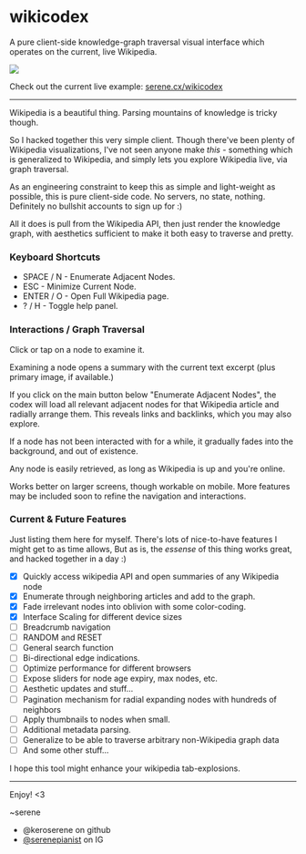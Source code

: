 # wikicodex

A pure client-side knowledge-graph traversal visual interface which operates on the current, live Wikipedia.

![](img/wikicodex3.gif)

Check out the current live example:
<a href='http://serene.cx/wikicodex' target='_blank'>
  serene.cx/wikicodex
</a>

---

Wikipedia is a beautiful thing.
Parsing mountains of knowledge is tricky though.

So I hacked together this very simple client.
Though there've been plenty of Wikipedia visualizations,
I've not seen anyone make *this* -
something which is generalized to Wikipedia,
and simply lets you explore Wikipedia live, via graph traversal.

As an engineering constraint to keep this as simple and light-weight as
possible, this is pure client-side code. No servers, no state, nothing.
Definitely no bullshit accounts to sign up for :)

All it does is pull from the Wikipedia API, then just render the knowledge graph,
with  aesthetics sufficient to make it both easy to traverse and pretty.


### Keyboard Shortcuts

- SPACE / N - Enumerate Adjacent Nodes.
- ESC       - Minimize Current Node.
- ENTER / O - Open Full Wikipedia page.
- ? / H     - Toggle help panel.


### Interactions / Graph Traversal

Click or tap on a node to examine it.

Examining a node opens a summary with the current text excerpt
(plus primary image, if available.)

If you click on the main button below "Enumerate Adjacent Nodes",
the codex will load all relevant adjacent nodes for
that Wikipedia article and radially arrange them.
This reveals links and backlinks,
which you may also explore.

If a node has not been interacted with for a while, it gradually fades into
the background, and out of existence.

Any node is easily retrieved, as long as Wikipedia is up and you're
online.

Works better on larger screens, though workable on mobile.
More features may be included soon to refine the navigation and interactions.


### Current & Future Features

Just listing them here for myself.
There's lots of nice-to-have features I might get to as time allows,
But as is, the *essense* of this thing works great, and hacked together in
a day :)

- [x] Quickly access wikipedia API and open summaries of any Wikipedia node
- [x] Enumerate through neighboring articles and add to the graph.
- [x] Fade irrelevant nodes into oblivion with some color-coding.
- [x] Interface Scaling for different device sizes
- [ ] Breadcrumb navigation
- [ ] RANDOM and RESET
- [ ] General search function
- [ ] Bi-directional edge indications.
- [ ] Optimize performance for different browsers
- [ ] Expose sliders for node age expiry, max nodes, etc.
- [ ] Aesthetic updates and stuff...
- [ ] Pagination mechanism for radial expanding nodes with hundreds of neighbors
- [ ] Apply thumbnails to nodes when small.
- [ ] Additional metadata parsing.
- [ ] Generalize to be able to traverse arbitrary non-Wikipedia graph data
- [ ] And some other stuff...

I hope this tool might enhance your wikipedia tab-explosions.

---

Enjoy! <3

~serene

- @keroserene on github
- [@serenepianist](https://instagram.com/serenepianist) on IG
